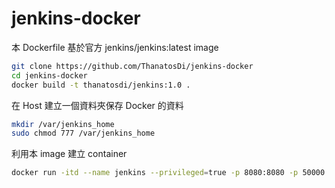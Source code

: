 # jenkins-docker
本 Dockerfile 基於官方 jenkins/jenkins:latest image

```bash
git clone https://github.com/ThanatosDi/jenkins-docker
cd jenkins-docker
docker build -t thanatosdi/jenkins:1.0 .
```
在 Host 建立一個資料夾保存 Docker 的資料  
```bash
mkdir /var/jenkins_home
sudo chmod 777 /var/jenkins_home
```
利用本 image 建立 container  
```bash
docker run -itd --name jenkins --privileged=true -p 8080:8080 -p 50000:50000 -v /var/jenkins_home:/var/jenkins_home -v /var/run/docker.sock:/var/run/docker.sock thanatosdi/jenkins:1.0
```
